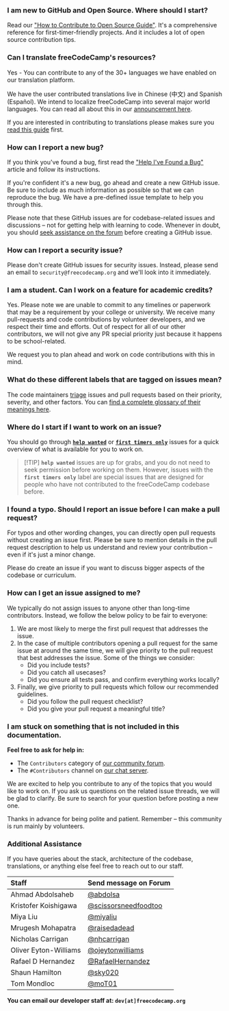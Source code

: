 ### I am new to GitHub and Open Source. Where should I start?

Read our ["How to Contribute to Open Source Guide"](https://github.com/freeCodeCamp/how-to-contribute-to-open-source). It's a comprehensive reference for first-timer-friendly projects. And it includes a lot of open source contribution tips.

### Can I translate freeCodeCamp's resources?

Yes - You can contribute to any of the 30+ languages we have enabled on our translation platform.

We have the user contributed translations live in Chinese (中文) and Spanish (Español). We intend to localize freeCodeCamp into several major world languages. You can read all about this in our [announcement here](https://www.freecodecamp.org/news/world-language-translation-effort).

If you are interested in contributing to translations please makes sure you [read this guide](/how-to-translate-files) first.

### How can I report a new bug?

If you think you've found a bug, first read the ["Help I've Found a Bug"](https://forum.freecodecamp.org/t/how-to-report-a-bug/19543) article and follow its instructions.

If you're confident it's a new bug, go ahead and create a new GitHub issue. Be sure to include as much information as possible so that we can reproduce the bug. We have a pre-defined issue template to help you through this.

Please note that these GitHub issues are for codebase-related issues and discussions – not for getting help with learning to code. Whenever in doubt, you should [seek assistance on the forum](https://forum.freecodecamp.org) before creating a GitHub issue.

### How can I report a security issue?

Please don't create GitHub issues for security issues. Instead, please send an email to `security@freecodecamp.org` and we'll look into it immediately.

### I am a student. Can I work on a feature for academic credits?

Yes. Please note we are unable to commit to any timelines or paperwork that may be a requirement by your college or university. We receive many pull-requests and code contributions by volunteer developers, and we respect their time and efforts. Out of respect for all of our other contributors, we will not give any PR special priority just because it happens to be school-related.

We request you to plan ahead and work on code contributions with this in mind.

### What do these different labels that are tagged on issues mean?

The code maintainers [triage](https://en.wikipedia.org/wiki/Software_bug#Bug_management) issues and pull requests based on their priority, severity, and other factors. You can [find a complete glossary of their meanings here](https://github.com/freecodecamp/freecodecamp/labels).

### Where do I start if I want to work on an issue?

You should go through [**`help wanted`**](https://github.com/freeCodeCamp/freeCodeCamp/issues?q=is%3Aopen+is%3Aissue+label%3A%22help+wanted%22) or [**`first timers only`**](https://github.com/freeCodeCamp/freeCodeCamp/issues?q=is%3Aopen+is%3Aissue+label%3A%22first+timers+only%22) issues for a quick overview of what is available for you to work on.

> [!TIP] **`help wanted`** issues are up for grabs, and you do not need to seek permission before working on them. However, issues with the **`first timers only`** label are special issues that are designed for people who have not contributed to the freeCodeCamp codebase before.

### I found a typo. Should I report an issue before I can make a pull request?

For typos and other wording changes, you can directly open pull requests without creating an issue first. Please be sure to mention details in the pull request description to help us understand and review your contribution – even if it's just a minor change.

Please do create an issue if you want to discuss bigger aspects of the codebase or curriculum.

### How can I get an issue assigned to me?

We typically do not assign issues to anyone other than long-time contributors. Instead, we follow the below policy to be fair to everyone:

1. We are most likely to merge the first pull request that addresses the issue.
2. In the case of multiple contributors opening a pull request for the same issue at around the same time, we will give priority to the pull request that best addresses the issue. Some of the things we consider:
   - Did you include tests?
   - Did you catch all usecases?
   - Did you ensure all tests pass, and confirm everything works locally?
3. Finally, we give priority to pull requests which follow our recommended guidelines.
   - Did you follow the pull request checklist?
   - Did you give your pull request a meaningful title?

### I am stuck on something that is not included in this documentation.

**Feel free to ask for help in:**

- The `Contributors` category of [our community forum](https://forum.freecodecamp.org/c/contributors).
- The `#Contributors` channel on [our chat server](https://chat.freecodecamp.org/channel/contributors).

We are excited to help you contribute to any of the topics that you would like to work on. If you ask us questions on the related issue threads, we will be glad to clarify. Be sure to search for your question before posting a new one.

Thanks in advance for being polite and patient. Remember – this community is run mainly by volunteers.

### Additional Assistance

If you have queries about the stack, architecture of the codebase, translations, or anything else feel free to reach out to our staff.

| Staff                 | Send message on Forum                                                        |
| :-------------------- | :--------------------------------------------------------------------------- |
| Ahmad Abdolsaheb      | [@abdolsa](https://forum.freecodecamp.org/u/abdolsa)                         |
| Kristofer Koishigawa  | [@scissorsneedfoodtoo](https://forum.freecodecamp.org/u/scissorsneedfoodtoo) |
| Miya Liu              | [@miyaliu](https://chinese.freecodecamp.org/forum/u/miyaliu)                 |
| Mrugesh Mohapatra     | [@raisedadead](https://forum.freecodecamp.org/u/raisedadead)                 |
| Nicholas Carrigan     | [@nhcarrigan](https://forum.freecodecamp.org/u/nhcarrigan)                   |
| Oliver Eyton-Williams | [@ojeytonwilliams](https://forum.freecodecamp.org/u/ojeytonwilliams)         |
| Rafael D Hernandez    | [@RafaelHernandez](https://forum.freecodecamp.org/u/rafaelhernandez)         |
| Shaun Hamilton        | [@sky020](https://forum.freecodecamp.org/u/sky020)                          |
| Tom Mondloc           | [@moT01](https://forum.freecodecamp.org/u/moT01)                             |

**You can email our developer staff at: `dev[at]freecodecamp.org`**
